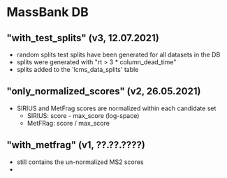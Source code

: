 # MassBank DB

## "with_test_splits" (v3, 12.07.2021)

- random splits test splits have been generated for all datasets
  in the DB
- splits were generated with "rt > 3 * column_dead_time"
- splits added to the 'lcms_data_splits' table

## "only_normalized_scores" (v2, 26.05.2021)

- SIRIUS and MetFrag scores are normalized within each candidate set
  - SIRIUS: score - max_score (log-space)
  - MetFRag: score / max_score

## "with_metfrag" (v1, ??.??.????)

- still contains the un-normalized MS2 scores 
- 
